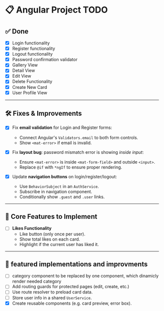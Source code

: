 # 📋 Angular Project TODO

## ✅ Done

- [x] Login functionality
- [x] Register functionality
- [x] Logout functionality
- [x] Password confirmation validator
- [x] Gallery View
- [x] Detail View
- [x] Edit View
- [x] Delete Functionality
- [x] Create New Card
- [x] User Profile View

---

## 🛠️ Fixes & Improvements

- [x] Fix **email validation** for Login and Register forms:

  - Connect Angular's `Validators.email` to both form controls.
  - Show `<mat-error>` if email is invalid.

- [x] Fix **layout bug**: password mismatch error is showing _inside input_:

  - Ensure `<mat-error>` is inside `<mat-form-field>` and outside `<input>`.
  - Replace `@if` with `*ngIf` to ensure proper rendering.

- [x] Update **navigation buttons** on login/register/logout:
  - Use `BehaviorSubject` in an `AuthService`.
  - Subscribe in navigation component.
  - Conditionally show `.guest` and `.user` links.

---

## 🔧 Core Features to Implement

- [ ] **Likes Functionality**
  - Like button (only once per user).
  - Show total likes on each card.
  - Highlight if the current user has liked it.

---

## 🧠 featured implementations and improvments

- [ ] category component to be replaced by one component, which dinamicly render needed category
- [ ] Add routing guards for protected pages (edit, create, etc.)
- [ ] Use route resolver to preload card data.
- [ ] Store user info in a shared `UserService`.
- [x] Create reusable components (e.g. card preview, error box).
